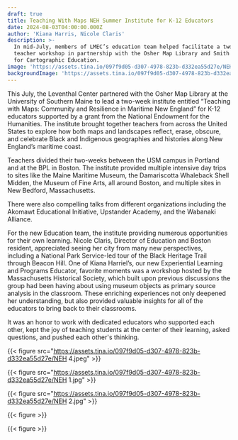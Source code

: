 ```yaml
---
draft: true
title: Teaching With Maps NEH Summer Institute for K-12 Educators
date: 2024-08-03T04:00:00.000Z
author: 'Kiana Harris, Nicole Claris'
description: >-
  In mid-July, members of LMEC’s education team helped facilitate a two-week
  teacher workshop in partnership with the Osher Map Library and Smith Center
  for Cartographic Education. 
image: 'https://assets.tina.io/097f9d05-d307-4978-823b-d332ea55d27e/NEH 4.jpeg'
backgroundImage: 'https://assets.tina.io/097f9d05-d307-4978-823b-d332ea55d27e/NEH 4.jpeg'
---
```


This July, the Leventhal Center partnered with the Osher Map Library at the University of Southern Maine to lead a two-week institute entitled “Teaching with Maps: Community and Resilience in Maritime New England” for K-12 educators supported by a grant from the National Endowment for the Humanities. The institute brought together teachers from across the United States to explore how both maps and landscapes reflect, erase, obscure, and celebrate Black and Indigenous geographies and histories along New England’s maritime coast.

Teachers divided their two-weeks between the USM campus in Portland and at the BPL in Boston. The institute provided multiple intensive day trips to sites like the Maine Maritime Museum, the Damariscotta Whaleback Shell Midden, the Museum of Fine Arts, all around Boston, and multiple sites in New Bedford, Massachusetts.

There were also compelling talks from different organizations including the Akomawt Educational Initiative, Upstander Academy, and the Wabanaki Alliance.

For the new Education team, the institute providing numerous opportunities for their own learning. Nicole Claris, Director of Education and Boston resident, appreciated seeing her city from many new perspectives, including a National Park Service-led tour of the Black Heritage Trail through Beacon Hill. One of Kiana Harriel’s, our new Experiential Learning and Programs Educator, favorite moments was a workshop hosted by the Massachusetts Historical Society, which built upon previous discussions the group had been having about using museum objects as primary source analysis in the classroom. These enriching experiences not only deepened her understanding, but also provided valuable insights for all of the educators to bring back to their classrooms.

It was an honor to work with dedicated educators who supported each other, kept the joy of teaching students at the center of their learning, asked questions, and pushed each other's thinking.

{{< figure src="https://assets.tina.io/097f9d05-d307-4978-823b-d332ea55d27e/NEH 4.jpeg" >}}

{{< figure src="https://assets.tina.io/097f9d05-d307-4978-823b-d332ea55d27e/NEH 1.jpg" >}}

{{< figure src="https://assets.tina.io/097f9d05-d307-4978-823b-d332ea55d27e/NEH 2.jpg" >}}

{{< figure >}}

{{< figure >}}
